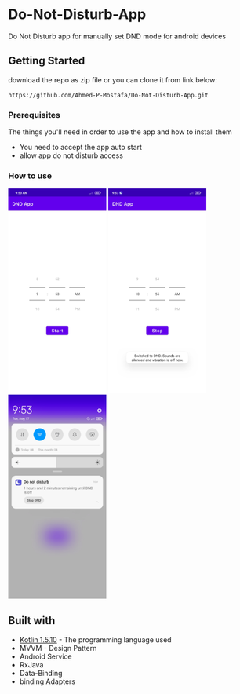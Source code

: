 # Do-Not-Disturb-App

Do Not Disturb app for manually set DND mode for android devices


## Getting Started

download the repo as zip file or you can clone it from link below:

```
https://github.com/Ahmed-P-Mostafa/Do-Not-Disturb-App.git
```

### Prerequisites

The things you'll need in order to use the app and how to install them
* You need to accept the app auto start
* allow app do not disturb access


### How to use

<img src="ScreenShots/1.jpg" width="200"> <img src="ScreenShots/2.jpg" width="200"> <img src="ScreenShots/3.jpg" width="200">



## Built with

* [Kotlin 1.5.10](https://kotlinlang.org/) - The programming language used
* MVVM - Design Pattern
* Android Service
* RxJava
* Data-Binding
* binding Adapters

